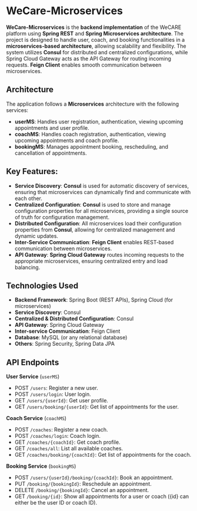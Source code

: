 # WeCare-Microservices
**WeCare-Microservices** is the **backend implementation** of the WeCARE platform using **Spring REST** and **Spring Microservices architecture**. The project is designed to handle user, coach, and booking functionalities in a **microservices-based architecture**, allowing scalability and flexibility.
The system utilizes **Consul** for distributed and centralized configurations, while Spring Cloud Gateway acts as the API Gateway for routing incoming requests. **Feign Client** enables smooth communication between microservices.

## Architecture
The application follows a **Microservices** architecture with the following services:
* **userMS**: Handles user registration, authentication, viewing upcoming appointments and user profile.
* **coachMS**: Handles coach registration, authentication, viewing upcoming appointments and coach profile.
* **bookingMS**: Manages appointment booking, rescheduling, and cancellation of appointments.

## Key Features:
* **Service Discovery**: **Consul** is used for automatic discovery of services, ensuring that microservices can dynamically find and communicate with each other.
* **Centralized Configuration**: **Consul** is used to store and manage configuration properties for all microservices, providing a single source of truth for configuration management.
* **Distributed Configuration**: All microservices load their configuration properties from **Consul**, allowing for centralized management and dynamic updates.
* **Inter-Service Communication**: **Feign Client** enables REST-based communication between microservices.
* **API Gateway**: **Spring Cloud Gateway** routes incoming requests to the appropriate microservices, ensuring centralized entry and load balancing.

## Technologies Used
* **Backend Framework**: Spring Boot (REST APIs), Spring Cloud (for microservices)
* **Service Discovery**: Consul
* **Centralized & Distributed Configuration**: Consul
* **API Gateway**: Spring Cloud Gateway
* **Inter-service Communication**: Feign Client
* **Database**: MySQL (or any relational database)
* **Others**: Spring Security, Spring Data JPA

## API Endpoints
**User Service** (`userMS`)
* POST `/users`: Register a new user.
* POST `/users/login`: User login.
* GET `/users/{userId}`: Get user profile.
* GET `/users/booking/{userId}`: Get list of appointments for the user.

**Coach Service** (`coachMS`)
* POST `/coaches`: Register a new coach.
* POST `/coaches/login`: Coach login.
* GET `/coaches/{coachId}`: Get coach profile.
* GET `/coaches/all`: List all available coaches.
* GET `/coaches/booking/{coachId}`: Get list of appointments for the coach.

**Booking Service** (`bookingMS`)
* POST `/users/{userId}/booking/{coachId}`: Book an appointment.
* PUT `/booking/{bookingId}`: Reschedule an appointment.
* DELETE `/booking/{bookingId}`: Cancel an appointment.
* GET `/booking/{id}`: Show all appointments for a user or coach ({id} can either be the user ID or coach ID).

